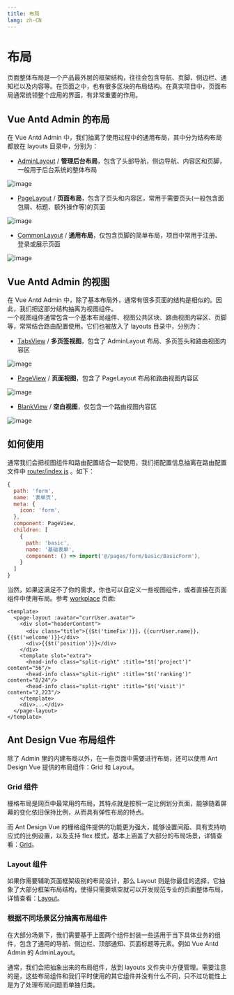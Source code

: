 ```yaml
---
title: 布局
lang: zh-CN
---
```

# 布局
页面整体布局是一个产品最外层的框架结构，往往会包含导航、页脚、侧边栏、通知栏以及内容等。在页面之中，也有很多区块的布局结构。在真实项目中，页面布局通常统领整个应用的界面，有非常重要的作用。

## Vue Antd Admin 的布局
在 Vue Antd Admin 中，我们抽离了使用过程中的通用布局，其中分为结构布局都放在 layouts 目录中，分别为：
* [AdminLayout](https://github.com/iczer/vue-antd-admin/blob/master/src/layouts/AdminLayout.vue) / **管理后台布局**，包含了头部导航，侧边导航、内容区和页脚，一般用于后台系统的整体布局

![image](/admin-layout.png)
* [PageLayout](https://github.com/iczer/vue-antd-admin/blob/master/src/layouts/PageLayout.vue) / **页面布局**，包含了页头和内容区，常用于需要页头(一般包含面包屑、标题、额外操作等)的页面

![image](/page-layout.png)
* [CommonLayout](https://github.com/iczer/vue-antd-admin/blob/master/src/layouts/CommonLayout.vue) / **通用布局**，仅包含页脚的简单布局，项目中常用于注册、登录或展示页面

![image](/common-layout.png)
## Vue Antd Admin 的视图
在 Vue Antd Admin 中，除了基本布局外，通常有很多页面的结构是相似的。因此，我们把这部分结构抽离为视图组件。  
一个视图组件通常包含一个基本布局组件、视图公共区块、路由视图内容区、页脚等，常常结合路由配置使用。它们也被放入了 layouts 目录中，分别为：
* [TabsView](https://github.com/iczer/vue-antd-admin/blob/master/src/layouts/TabsView.vue) / **多页签视图**，包含了 AdminLayout 布局、多页签头和路由视图内容区

![image](/tabs-view.png)
* [PageView](https://github.com/iczer/vue-antd-admin/blob/master/src/layouts/PageView.vue) / **页面视图**，包含了 PageLayout 布局和路由视图内容区

![image](/page-view.png)
* [BlankView](https://github.com/iczer/vue-antd-admin/blob/master/src/layouts/BlankView.vue) / **空白视图**，仅包含一个路由视图内容区

![image](/blank-view.png)
## 如何使用
通常我们会把视图组件和路由配置结合一起使用，我们把配置信息抽离在路由配置文件中 [router/index.js](https://github.com/iczer/vue-antd-admin/blob/master/src/router/index.js) 。如下：
```jsx
{
  path: 'form',
  name: '表单页',
  meta: {
    icon: 'form',
  },
  component: PageView,
  children: [
    {
      path: 'basic',
      name: '基础表单',
      component: () => import('@/pages/form/basic/BasicForm'),
    }
  ]
}
```
当然，如果这满足不了你的需求，你也可以自定义一些视图组件，或者直接在页面组件中使用布局。参考
[workplace](https://github.com/iczer/vue-antd-admin/blob/master/src/pages/dashboard/workplace/WorkPlace.vue) 页面:
```vue
<template>
  <page-layout :avatar="currUser.avatar">
    <div slot="headerContent">
      <div class="title">{{$t('timeFix')}}，{{currUser.name}}，{{$t('welcome')}}</div>
      <div>{{$t('position')}}</div>
    </div>
    <template slot="extra">
      <head-info class="split-right" :title="$t('project')" content="56"/>
      <head-info class="split-right" :title="$t('ranking')" content="8/24"/>
      <head-info class="split-right" :title="$t('visit')" content="2,223"/>
    </template>
    <div>...</div>
  </page-layout>
</template>
```
## Ant Design Vue 布局组件
除了 Admin 里的内建布局以外，在一些页面中需要进行布局，还可以使用 Ant Design Vue 提供的布局组件：Grid 和 Layout。
### Grid 组件
栅格布局是网页中最常用的布局，其特点就是按照一定比例划分页面，能够随着屏幕的变化依旧保持比例，从而具有弹性布局的特点。  

而 Ant Design Vue 的栅格组件提供的功能更为强大，能够设置间距、具有支持响应式的比例设置，以及支持 flex 模式，基本上涵盖了大部分的布局场景，详情查看：[Grid](https://www.antdv.com/components/grid-cn/)。
### Layout 组件
如果你需要辅助页面框架级别的布局设计，那么 Layout 则是你最佳的选择，它抽象了大部分框架布局结构，使得只需要填空就可以开发规范专业的页面整体布局，详情查看：[Layout](https://www.antdv.com/components/layout-cn/)。
### 根据不同场景区分抽离布局组件
在大部分场景下，我们需要基于上面两个组件封装一些适用于当下具体业务的组件，包含了通用的导航、侧边栏、顶部通知、页面标题等元素。例如 Vue Antd Admin 的 AdminLayout。  
 
通常，我们会把抽象出来的布局组件，放到 layouts 文件夹中方便管理。需要注意的是，这些布局组件和我们平时使用的其它组件并没有什么不同，只不过功能性上是为了处理布局问题而单独归类。
